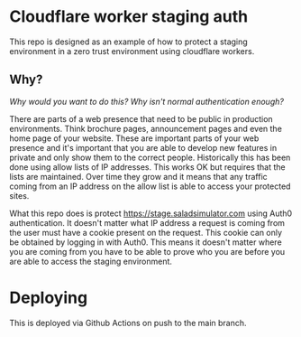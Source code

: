 # Cloudflare worker staging auth

This repo is designed as an example of how to protect a staging environment in a zero trust environment using cloudflare workers.

## Why?

_Why would you want to do this? Why isn't normal authentication enough?_

There are parts of a web presence that need to be public in production environments. Think brochure pages, announcement pages and even the home page of your website. These are important parts of your web presence and it's important that you are able to develop new features in private and only show them to the correct people.
Historically this has been done using allow lists of IP addresses. This works OK but requires that the lists are maintained. Over time they grow and it means that any traffic coming from an IP address on the allow list is able to access your protected sites.

What this repo does is protect https://stage.saladsimulator.com using Auth0 authentication. It doesn't matter what IP address a request is coming from the user must have a cookie present on the request. This cookie can only be obtained by logging in with Auth0. This means it doesn't matter where you are coming from you have to be able to prove who you are before you are able to access the staging environment.

# Deploying

This is deployed via Github Actions on push to the main branch.
